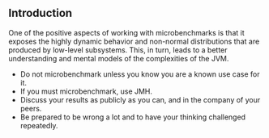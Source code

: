 ## Introduction

One of the positive aspects of working with microbenchmarks is that it exposes the highly dynamic behavior and non-normal distributions that are produced by low-level subsystems. 
This, in turn, leads to a better understanding and mental models of the complexities of the JVM.


- Do not microbenchmark unless you know you are a known use case for it.
- If you must microbenchmark, use JMH.
- Discuss your results as publicly as you can, and in the company of your peers.
- Be prepared to be wrong a lot and to have your thinking challenged repeatedly.
